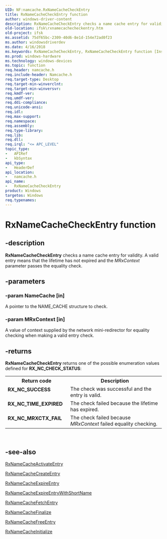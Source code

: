 ```yaml
---
UID: NF:namcache.RxNameCacheCheckEntry
title: RxNameCacheCheckEntry function
author: windows-driver-content
description: RxNameCacheCheckEntry checks a name cache entry for validity. A valid entry means that the lifetime has not expired and the MRxContext parameter passes the equality check.
old-location: ifsk\rxnamecachecheckentry.htm
old-project: ifsk
ms.assetid: 75df65bc-2309-40d6-8e1d-154e72ad0f23
ms.author: windowsdriverdev
ms.date: 4/16/2018
ms.keywords: RxNameCacheCheckEntry, RxNameCacheCheckEntry function [Installable File System Drivers], ifsk.rxnamecachecheckentry, namcache/RxNameCacheCheckEntry, rxref_703b5e6a-4904-4402-8905-bc1dd2ed1c9e.xml
ms.prod: windows-hardware
ms.technology: windows-devices
ms.topic: function
req.header: namcache.h
req.include-header: Namcache.h
req.target-type: Desktop
req.target-min-winverclnt: 
req.target-min-winversvr: 
req.kmdf-ver: 
req.umdf-ver: 
req.ddi-compliance: 
req.unicode-ansi: 
req.idl: 
req.max-support: 
req.namespace: 
req.assembly: 
req.type-library: 
req.lib: 
req.dll: 
req.irql: "<= APC_LEVEL"
topic_type:
-	APIRef
-	kbSyntax
api_type:
-	HeaderDef
api_location:
-	namcache.h
api_name:
-	RxNameCacheCheckEntry
product: Windows
targetos: Windows
req.typenames: 
---
```


# RxNameCacheCheckEntry function


## -description


<b>RxNameCacheCheckEntry</b> checks a name cache entry for validity. A valid entry means that the lifetime has not expired and the <i>MRxContext</i> parameter passes the equality check.


## -parameters




### -param NameCache [in]

A pointer to the NAME_CACHE structure to check.


### -param MRxContext [in]

A value of context supplied by the network mini-redirector for equality checking when making a valid entry check. 


## -returns



<b>RxNameCacheCheckEntry </b>returns one of the possible enumeration values defined for <b>RX_NC_CHECK_STATUS</b>:

<table>
<tr>
<th>Return code</th>
<th>Description</th>
</tr>
<tr>
<td width="40%">
<dl>
<dt><b>RX_NC_SUCCESS </b></dt>
</dl>
</td>
<td width="60%">
The check was successful and the entry is valid.

</td>
</tr>
<tr>
<td width="40%">
<dl>
<dt><b>RX_NC_TIME_EXPIRED</b></dt>
</dl>
</td>
<td width="60%">
The check failed because the lifetime has expired.

</td>
</tr>
<tr>
<td width="40%">
<dl>
<dt><b>RX_NC_MRXCTX_FAIL</b></dt>
</dl>
</td>
<td width="60%">
The check failed because <i>MRxContext</i> failed equality checking.

</td>
</tr>
</table>
 




## -see-also




<a href="https://msdn.microsoft.com/library/windows/hardware/ff554552">RxNameCacheActivateEntry</a>



<a href="https://msdn.microsoft.com/library/windows/hardware/ff554565">RxNameCacheCreateEntry</a>



<a href="https://msdn.microsoft.com/library/windows/hardware/ff554569">RxNameCacheExpireEntry</a>



<a href="https://msdn.microsoft.com/library/windows/hardware/ff554570">RxNameCacheExpireEntryWithShortName</a>



<a href="https://msdn.microsoft.com/library/windows/hardware/ff554573">RxNameCacheFetchEntry</a>



<a href="https://msdn.microsoft.com/library/windows/hardware/ff554575">RxNameCacheFinalize</a>



<a href="https://msdn.microsoft.com/library/windows/hardware/ff554579">RxNameCacheFreeEntry</a>



<a href="https://msdn.microsoft.com/library/windows/hardware/ff554586">RxNameCacheInitialize</a>
 

 

